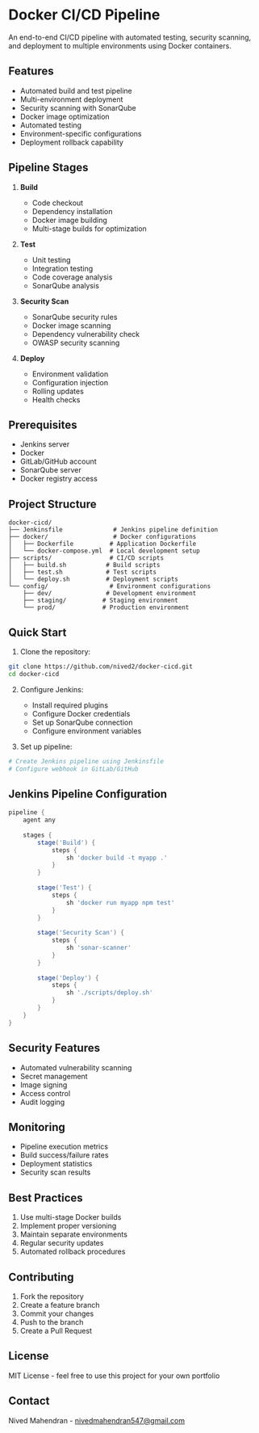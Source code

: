 # Docker CI/CD Pipeline

An end-to-end CI/CD pipeline with automated testing, security scanning, and deployment to multiple environments using Docker containers.

## Features

- Automated build and test pipeline
- Multi-environment deployment
- Security scanning with SonarQube
- Docker image optimization
- Automated testing
- Environment-specific configurations
- Deployment rollback capability

## Pipeline Stages

1. **Build**
   - Code checkout
   - Dependency installation
   - Docker image building
   - Multi-stage builds for optimization

2. **Test**
   - Unit testing
   - Integration testing
   - Code coverage analysis
   - SonarQube analysis

3. **Security Scan**
   - SonarQube security rules
   - Docker image scanning
   - Dependency vulnerability check
   - OWASP security scanning

4. **Deploy**
   - Environment validation
   - Configuration injection
   - Rolling updates
   - Health checks

## Prerequisites

- Jenkins server
- Docker
- GitLab/GitHub account
- SonarQube server
- Docker registry access

## Project Structure

```
docker-cicd/
├── Jenkinsfile              # Jenkins pipeline definition
├── docker/                  # Docker configurations
│   ├── Dockerfile          # Application Dockerfile
│   └── docker-compose.yml  # Local development setup
├── scripts/                # CI/CD scripts
│   ├── build.sh           # Build scripts
│   ├── test.sh            # Test scripts
│   └── deploy.sh          # Deployment scripts
└── config/                 # Environment configurations
    ├── dev/               # Development environment
    ├── staging/          # Staging environment
    └── prod/             # Production environment
```

## Quick Start

1. Clone the repository:
```bash
git clone https://github.com/nived2/docker-cicd.git
cd docker-cicd
```

2. Configure Jenkins:
   - Install required plugins
   - Configure Docker credentials
   - Set up SonarQube connection
   - Configure environment variables

3. Set up pipeline:
```bash
# Create Jenkins pipeline using Jenkinsfile
# Configure webhook in GitLab/GitHub
```

## Jenkins Pipeline Configuration

```groovy
pipeline {
    agent any
    
    stages {
        stage('Build') {
            steps {
                sh 'docker build -t myapp .'
            }
        }
        
        stage('Test') {
            steps {
                sh 'docker run myapp npm test'
            }
        }
        
        stage('Security Scan') {
            steps {
                sh 'sonar-scanner'
            }
        }
        
        stage('Deploy') {
            steps {
                sh './scripts/deploy.sh'
            }
        }
    }
}
```

## Security Features

- Automated vulnerability scanning
- Secret management
- Image signing
- Access control
- Audit logging

## Monitoring

- Pipeline execution metrics
- Build success/failure rates
- Deployment statistics
- Security scan results

## Best Practices

1. Use multi-stage Docker builds
2. Implement proper versioning
3. Maintain separate environments
4. Regular security updates
5. Automated rollback procedures

## Contributing

1. Fork the repository
2. Create a feature branch
3. Commit your changes
4. Push to the branch
5. Create a Pull Request

## License

MIT License - feel free to use this project for your own portfolio

## Contact

Nived Mahendran - nivedmahendran547@gmail.com
